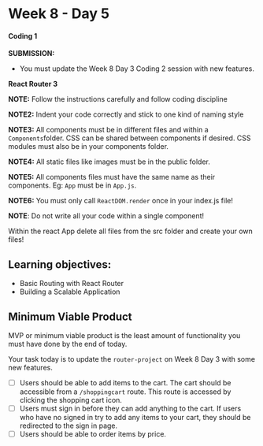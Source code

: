 # Week 8 - Day 5

#### Coding 1

**SUBMISSION:**

- You must update the Week 8 Day 3 Coding 2 session with new features. 

**React Router 3**


**NOTE:** Follow the instructions carefully and follow coding discipline

**NOTE2:** Indent your code correctly and stick to one kind of naming style

**NOTE3:** All components must be in different files and within a `Components`folder. CSS can be shared between components if desired. CSS modules must also be in your components folder. 

**NOTE4:** All static files like images must be in the public folder.

**NOTE5:** All components files must have the same name as their components. Eg: `App` must be in `App.js`.

**NOTE6:** You must only call `ReactDOM.render` once in your index.js file! 

**NOTE**: Do not write all your code within a single component!

Within the react App delete all files from the src folder and create your own files!

## Learning objectives:
- Basic Routing with React Router
- Building a Scalable Application


## Minimum Viable Product

MVP or minimum viable product is the least amount of functionality you must have done by the end of today.

Your task today is to update the `router-project` on Week 8 Day 3 with some new features. 

- [ ] Users should be able to add items to the cart. The cart should be accessible from a `/shoppingcart` route. This route is accessed by clicking the shopping cart icon. 
- [ ] Users must sign in before they can add anything to the cart. If users who have no signed in try to add any items to your cart, they should be redirected to the sign in page. 
- [ ] Users should be able to order items by price.

